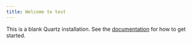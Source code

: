 ```yaml
---
title: Welcome to test
---
```


This is a blank Quartz installation.
See the [documentation](https://quartz.jzhao.xyz) for how to get started.
